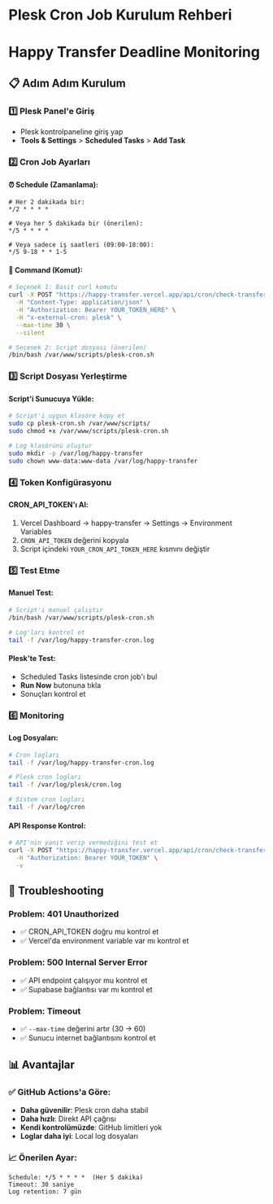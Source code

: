 # Plesk Cron Job Kurulum Rehberi
# Happy Transfer Deadline Monitoring

## 📋 Adım Adım Kurulum

### 1️⃣ Plesk Panel'e Giriş
- Plesk kontrolpaneline giriş yap
- **Tools & Settings** > **Scheduled Tasks** > **Add Task**

### 2️⃣ Cron Job Ayarları

#### ⏰ Schedule (Zamanlama):
```
# Her 2 dakikada bir:
*/2 * * * *

# Veya her 5 dakikada bir (önerilen):
*/5 * * * *

# Veya sadece iş saatleri (09:00-18:00):
*/5 9-18 * * 1-5
```

#### 🔧 Command (Komut):
```bash
# Seçenek 1: Basit curl komutu
curl -X POST "https://happy-transfer.vercel.app/api/cron/check-transfer-deadlines" \
  -H "Content-Type: application/json" \
  -H "Authorization: Bearer YOUR_TOKEN_HERE" \
  -H "x-external-cron: plesk" \
  --max-time 30 \
  --silent

# Seçenek 2: Script dosyası (önerilen)
/bin/bash /var/www/scripts/plesk-cron.sh
```

### 3️⃣ Script Dosyası Yerleştirme

#### Script'i Sunucuya Yükle:
```bash
# Script'i uygun klasöre kopy et
sudo cp plesk-cron.sh /var/www/scripts/
sudo chmod +x /var/www/scripts/plesk-cron.sh

# Log klasörünü oluştur
sudo mkdir -p /var/log/happy-transfer
sudo chown www-data:www-data /var/log/happy-transfer
```

### 4️⃣ Token Konfigürasyonu

#### CRON_API_TOKEN'ı Al:
1. Vercel Dashboard → happy-transfer → Settings → Environment Variables
2. `CRON_API_TOKEN` değerini kopyala
3. Script içindeki `YOUR_CRON_API_TOKEN_HERE` kısmını değiştir

### 5️⃣ Test Etme

#### Manuel Test:
```bash
# Script'i manuel çalıştır
/bin/bash /var/www/scripts/plesk-cron.sh

# Log'ları kontrol et
tail -f /var/log/happy-transfer-cron.log
```

#### Plesk'te Test:
- Scheduled Tasks listesinde cron job'ı bul
- **Run Now** butonuna tıkla
- Sonuçları kontrol et

### 6️⃣ Monitoring

#### Log Dosyaları:
```bash
# Cron logları
tail -f /var/log/happy-transfer-cron.log

# Plesk cron logları  
tail -f /var/log/plesk/cron.log

# Sistem cron logları
tail -f /var/log/cron
```

#### API Response Kontrol:
```bash
# API'nin yanıt verip vermediğini test et
curl -X POST "https://happy-transfer.vercel.app/api/cron/check-transfer-deadlines" \
  -H "Authorization: Bearer YOUR_TOKEN" \
  -v
```

## 🚨 Troubleshooting

### Problem: 401 Unauthorized
- ✅ CRON_API_TOKEN doğru mu kontrol et
- ✅ Vercel'da environment variable var mı kontrol et

### Problem: 500 Internal Server Error  
- ✅ API endpoint çalışıyor mu kontrol et
- ✅ Supabase bağlantısı var mı kontrol et

### Problem: Timeout
- ✅ `--max-time` değerini artır (30 → 60)
- ✅ Sunucu internet bağlantısını kontrol et

## 📊 Avantajlar

### ✅ GitHub Actions'a Göre:
- **Daha güvenilir**: Plesk cron daha stabil
- **Daha hızlı**: Direkt API çağrısı
- **Kendi kontrolümüzde**: GitHub limitleri yok  
- **Loglar daha iyi**: Local log dosyaları

### 📈 Önerilen Ayar:
```
Schedule: */5 * * * *  (Her 5 dakika)
Timeout: 30 saniye
Log retention: 7 gün
``` 